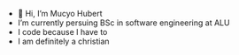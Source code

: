 - 👋 Hi, I’m Mucyo Hubert
- I’m currently persuing BSc in software engineering at ALU
- I code because I have to
- I am definitely a christian
